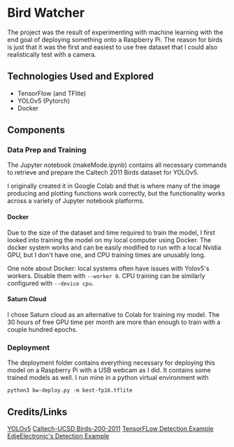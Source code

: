 # Bird Watcher
The project was the result of experimenting with machine learning with the end goal of deploying something onto a Raspberry Pi. The reason for birds is just that it was the first and easiest to use free dataset that I could also realistically test with a camera. 

## Technologies Used and Explored

- TensorFlow (and TFlite)
- YOLOv5 (Pytorch) 
- Docker

## Components
### Data Prep and Training
The Jupyter notebook (makeMode.ipynb) contains all necessary commands to retrieve and prepare the Caltech 2011 Birds dataset for YOLOv5. 

I originally created it in Google Colab and that is where many of the image producing and plotting functions work correctly, but the functionality works across a variety of Jupyter notebook platforms. 

#### Docker
Due to the size of the dataset and time required to train the model, I first looked into training the model on my local computer using Docker. The docker system works and can be easily modified to run with a local Nvidia GPU, but I don't have one, and CPU training times are unusably long. 

One note about Docker: local systems often have issues with Yolov5's workers. Disable them with `--worker 0`. CPU training can be similarly configured with `--device cpu`.

#### Saturn Cloud
I chose Saturn cloud as an alternative to Colab for training my model. The 30 hours of free GPU time per month are more than enough to train with a couple hundred epochs. 

### Deployment
The deployment folder contains everything necessary for deploying this model on a Raspberry Pi with a USB webcam as I did. It contains some trained models as well. I run mine in a python virtual environment with 
```
python3 bw-deploy.py -m best-fp16.tflite
```

## Credits/Links
[YOLOv5](https://github.com/ultralytics/yolov5)
[Caltech-UCSD Birds-200-2011](http://www.vision.caltech.edu/visipedia/CUB-200-2011.html)
[TensorFLow Detection Example](https://github.com/tensorflow/tensorflow/blob/master/tensorflow/lite/examples/python/label_image.py#L117)
[EdjeElectronic's Detection Example](https://github.com/EdjeElectronics/TensorFlow-Lite-Object-Detection-on-Android-and-Raspberry-Pi/blob/master/TFLite_detection_webcam.py)